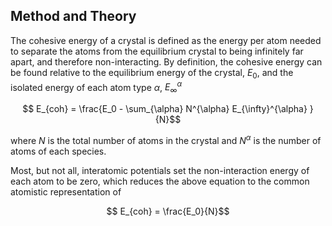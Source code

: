 ## Method and Theory

The cohesive energy of a crystal is defined as the energy per atom needed to separate the atoms from the equilibrium crystal to being infinitely far apart, and therefore non-interacting.  By definition, the cohesive energy can be found relative to the equilibrium energy of the crystal, $E_0$, and the isolated energy of each atom type $\alpha$, $E_{\infty}^{\alpha}$

$$ E_{coh} = \frac{E_0 - \sum_{\alpha} N^{\alpha} E_{\infty}^{\alpha} }{N}$$

where $N$ is the total number of atoms in the crystal and $N^{\alpha}$ is the number of atoms of each species.

Most, but not all, interatomic potentials set the non-interaction energy of each atom to be zero, which reduces the above equation to the common atomistic representation of

$$ E_{coh} = \frac{E_0}{N}$$
